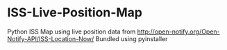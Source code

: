 # ISS-Live-Position-Map
Python ISS Map using live position data from http://open-notify.org/Open-Notify-API/ISS-Location-Now/
Bundled using pyinstaller
